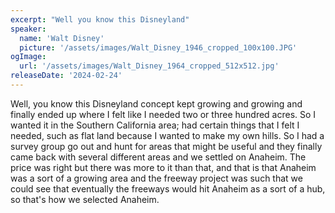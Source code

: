 ```yaml
---
excerpt: "Well you know this Disneyland"
speaker:
  name: 'Walt Disney'
  picture: '/assets/images/Walt_Disney_1946_cropped_100x100.JPG'
ogImage:
  url: '/assets/images/Walt_Disney_1964_cropped_512x512.jpg'
releaseDate: '2024-02-24'
---
```


Well, you know this Disneyland concept kept growing and growing and finally ended up where I felt like I needed two or three hundred acres. So I wanted it in the Southern California area; had certain things that I felt I needed, such as flat land because I wanted to make my own hills. So I had a survey group go out and hunt for areas that might be useful and they finally came back with several different areas and we settled on Anaheim. The price was right but there was more to it than that, and that is that Anaheim was a sort of a growing area and the freeway project was such that we could see that eventually the freeways would hit Anaheim as a sort of a hub, so that's how we selected Anaheim.
